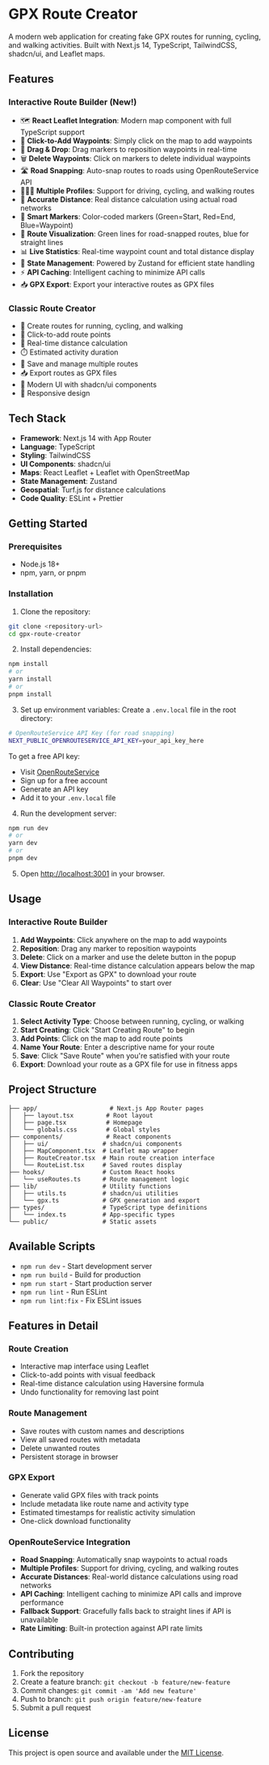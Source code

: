 # GPX Route Creator

A modern web application for creating fake GPX routes for running, cycling, and walking activities. Built with Next.js 14, TypeScript, TailwindCSS, shadcn/ui, and Leaflet maps.

## Features

### Interactive Route Builder (New!)
- 🗺️ **React Leaflet Integration**: Modern map component with full TypeScript support
- 📍 **Click-to-Add Waypoints**: Simply click on the map to add waypoints
- 🎯 **Drag & Drop**: Drag markers to reposition waypoints in real-time
- 🗑️ **Delete Waypoints**: Click on markers to delete individual waypoints
- 🛣️ **Road Snapping**: Auto-snap routes to roads using OpenRouteService API
- 🚗🚴🚶 **Multiple Profiles**: Support for driving, cycling, and walking routes
- 📏 **Accurate Distance**: Real distance calculation using actual road networks
- 🎨 **Smart Markers**: Color-coded markers (Green=Start, Red=End, Blue=Waypoint)
- 🎨 **Route Visualization**: Green lines for road-snapped routes, blue for straight lines
- 📊 **Live Statistics**: Real-time waypoint count and total distance display
- 🔄 **State Management**: Powered by Zustand for efficient state handling
- ⚡ **API Caching**: Intelligent caching to minimize API calls
- 📥 **GPX Export**: Export your interactive routes as GPX files

### Classic Route Creator
- 🏃 Create routes for running, cycling, and walking
- 📍 Click-to-add route points
- 📏 Real-time distance calculation
- ⏱️ Estimated activity duration
- 📁 Save and manage multiple routes
- 📥 Export routes as GPX files
- 🎨 Modern UI with shadcn/ui components
- 📱 Responsive design

## Tech Stack

- **Framework**: Next.js 14 with App Router
- **Language**: TypeScript
- **Styling**: TailwindCSS
- **UI Components**: shadcn/ui
- **Maps**: React Leaflet + Leaflet with OpenStreetMap
- **State Management**: Zustand
- **Geospatial**: Turf.js for distance calculations
- **Code Quality**: ESLint + Prettier

## Getting Started

### Prerequisites

- Node.js 18+
- npm, yarn, or pnpm

### Installation

1. Clone the repository:
```bash
git clone <repository-url>
cd gpx-route-creator
```

2. Install dependencies:
```bash
npm install
# or
yarn install
# or
pnpm install
```

3. Set up environment variables:
Create a `.env.local` file in the root directory:
```bash
# OpenRouteService API Key (for road snapping)
NEXT_PUBLIC_OPENROUTESERVICE_API_KEY=your_api_key_here
```

To get a free API key:
- Visit [OpenRouteService](https://openrouteservice.org/)
- Sign up for a free account
- Generate an API key
- Add it to your `.env.local` file

4. Run the development server:
```bash
npm run dev
# or
yarn dev
# or
pnpm dev
```

5. Open [http://localhost:3001](http://localhost:3001) in your browser.

## Usage

### Interactive Route Builder

1. **Add Waypoints**: Click anywhere on the map to add waypoints
2. **Reposition**: Drag any marker to reposition waypoints
3. **Delete**: Click on a marker and use the delete button in the popup
4. **View Distance**: Real-time distance calculation appears below the map
5. **Export**: Use "Export as GPX" to download your route
6. **Clear**: Use "Clear All Waypoints" to start over

### Classic Route Creator

1. **Select Activity Type**: Choose between running, cycling, or walking
2. **Start Creating**: Click "Start Creating Route" to begin
3. **Add Points**: Click on the map to add route points
4. **Name Your Route**: Enter a descriptive name for your route
5. **Save**: Click "Save Route" when you're satisfied with your route
6. **Export**: Download your route as a GPX file for use in fitness apps

## Project Structure

```
├── app/                    # Next.js App Router pages
│   ├── layout.tsx         # Root layout
│   ├── page.tsx           # Homepage
│   └── globals.css        # Global styles
├── components/            # React components
│   ├── ui/               # shadcn/ui components
│   ├── MapComponent.tsx  # Leaflet map wrapper
│   ├── RouteCreator.tsx  # Main route creation interface
│   └── RouteList.tsx     # Saved routes display
├── hooks/                # Custom React hooks
│   └── useRoutes.ts      # Route management logic
├── lib/                  # Utility functions
│   ├── utils.ts          # shadcn/ui utilities
│   └── gpx.ts            # GPX generation and export
├── types/                # TypeScript type definitions
│   └── index.ts          # App-specific types
└── public/               # Static assets
```

## Available Scripts

- `npm run dev` - Start development server
- `npm run build` - Build for production
- `npm run start` - Start production server
- `npm run lint` - Run ESLint
- `npm run lint:fix` - Fix ESLint issues

## Features in Detail

### Route Creation
- Interactive map interface using Leaflet
- Click-to-add points with visual feedback
- Real-time distance calculation using Haversine formula
- Undo functionality for removing last point

### Route Management
- Save routes with custom names and descriptions
- View all saved routes with metadata
- Delete unwanted routes
- Persistent storage in browser

### GPX Export
- Generate valid GPX files with track points
- Include metadata like route name and activity type
- Estimated timestamps for realistic activity simulation
- One-click download functionality

### OpenRouteService Integration
- **Road Snapping**: Automatically snap waypoints to actual roads
- **Multiple Profiles**: Support for driving, cycling, and walking routes
- **Accurate Distances**: Real-world distance calculations using road networks
- **API Caching**: Intelligent caching to minimize API calls and improve performance
- **Fallback Support**: Gracefully falls back to straight lines if API is unavailable
- **Rate Limiting**: Built-in protection against API rate limits

## Contributing

1. Fork the repository
2. Create a feature branch: `git checkout -b feature/new-feature`
3. Commit changes: `git commit -am 'Add new feature'`
4. Push to branch: `git push origin feature/new-feature`
5. Submit a pull request

## License

This project is open source and available under the [MIT License](LICENSE).
